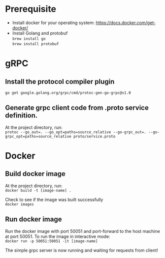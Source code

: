 # Prerequisite
- Install docker for your operating system: https://docs.docker.com/get-docker/
-   Install Golang and protobuf\
    `brew install go`\
    `brew install protobuf`

# gRPC
## Install the protocol compiler plugin
`go get google.golang.org/grpc/cmd/protoc-gen-go-grpc@v1.0`

## Generate grpc client code from .proto service definition.
At the project directory, run:\
`protoc --go_out=. --go_opt=paths=source_relative --go-grpc_out=. --go-grpc_opt=paths=source_relative proto/service.proto`


# Docker
## Build docker image
At the project directory, run:\
`docker build -t [image-name] .`

Check to see if the image was built successfully\
`docker images`

## Run docker image
Run the docker image with port 50051 and port-forward to the host machine at port 50051. To run the image in interactive mode:\
`docker run -p 50051:50051 -it [image-name]`

The simple grpc server is now running and waiting for requests from client!